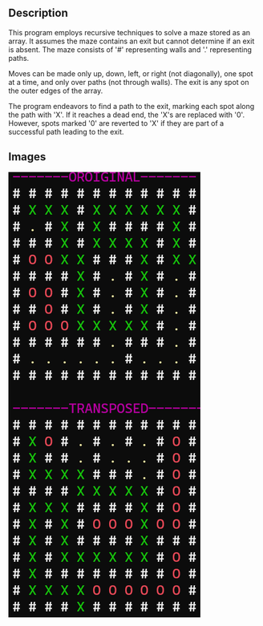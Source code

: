 ## Description
This program employs recursive techniques to solve a maze stored as an array. It assumes the maze contains an exit but cannot determine if an exit is absent. The maze consists of '#' representing walls and '.' representing paths.

Moves can be made only up, down, left, or right (not diagonally), one spot at a time, and only over paths (not through walls). The exit is any spot on the outer edges of the array.

The program endeavors to find a path to the exit, marking each spot along the path with 'X'. If it reaches a dead end, the 'X's are replaced with '0'. However, spots marked '0' are reverted to 'X' if they are part of a successful path leading to the exit.

## Images
![screenshot](Images/mazesolver.png)

